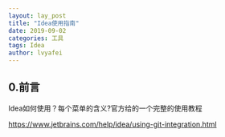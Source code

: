 ```yaml
---
layout: lay_post
title: "Idea使用指南"
date: 2019-09-02
categories: 工具
tags: Idea
author: lvyafei
---
```


## 0.前言

Idea如何使用？每个菜单的含义?官方给的一个完整的使用教程

https://www.jetbrains.com/help/idea/using-git-integration.html